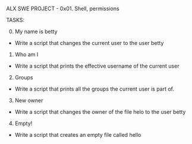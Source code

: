 ALX SWE PROJECT - 0x01. Shell, permissions

TASKS:

0. My name is betty
- Write a script that changes the current user to the user betty

1. Who am I
- Write a script that prints the effective username of the current user

2. Groups
- Write a script that prints all the groups the current user is part of.

3. New owner
- Write a script that changes the owner of the file helo to the user betty

4. Empty!
- Write a script that creates an empty file called hello
